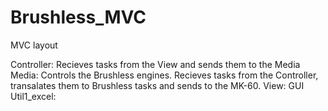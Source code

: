# Brushless_MVC
MVC layout 

Controller: Recieves tasks from the View and sends them to the Media
Media: Controls the Brushless engines. Recieves tasks from the Controller, transalates them to Brushless tasks and sends to the MK-60.
View: GUI 
Util1_excel: 
